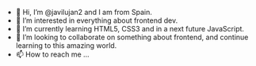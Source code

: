 - 👋 Hi, I’m @javilujan2 and I am from Spain.
- 👀 I’m interested in everything about frontend dev.
- 🌱 I’m currently learning HTML5, CSS3 and in a next future JavaScript.
- 💞️ I’m looking to collaborate on something about frontend, and continue learning to this amazing world.  
- 📫 How to reach me ...

<!---
javilujan2/javilujan2 is a ✨ special ✨ repository because its `README.md` (this file) appears on your GitHub profile.
You can click the Preview link to take a look at your changes.
--->
